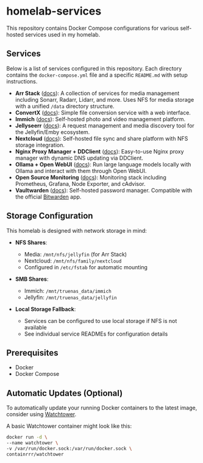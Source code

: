 # homelab-services

This repository contains Docker Compose configurations for various self-hosted services used in my homelab.

## Services

Below is a list of services configured in this repository. Each directory contains the `docker-compose.yml` file and a specific `README.md` with setup instructions.

- **Arr Stack** ([docs](./arr-stack/README.md)): A collection of services for media management including Sonarr, Radarr, Lidarr, and more. Uses NFS for media storage with a unified `/data` directory structure.
- **ConvertX** ([docs](./convertx/README.md)): Simple file conversion service with a web interface.
- **Immich** ([docs](./immich/README.md)): Self-hosted photo and video management platform.
- **Jellyseerr** ([docs](./jellyseerr/README.md)): A request management and media discovery tool for the Jellyfin/Emby ecosystem.
- **Nextcloud** ([docs](./nextcloud/README.md)): Self-hosted file sync and share platform with NFS storage integration.
- **Nginx Proxy Manager + DDClient** ([docs](./nginx-ddclient/README.md)): Easy-to-use Nginx proxy manager with dynamic DNS updating via DDClient.
- **Ollama + Open WebUI** ([docs](./ollama-openwebui/README.md)): Run large language models locally with Ollama and interact with them through Open WebUI.
- **Open Source Monitoring** ([docs](./opensource-monitoring/README.md)): Monitoring stack including Prometheus, Grafana, Node Exporter, and cAdvisor.
- **Vaultwarden** ([docs](./vaultwarden/README.md)): Self-hosted password manager. Compatible with the official [Bitwarden](https://bitwarden.com/) app.

## Storage Configuration

This homelab is designed with network storage in mind:

- **NFS Shares**:
  - Media: `/mnt/nfs/jellyfin` (for Arr Stack)
  - Nextcloud: `/mnt/nfs/family/nextcloud`
  - Configured in `/etc/fstab` for automatic mounting
  
- **SMB Shares**:
  - Immich: `/mnt/truenas_data/immich`
  - Jellyfin: `/mnt/truenas_data/jellyfin`

- **Local Storage Fallback**:
  - Services can be configured to use local storage if NFS is not available
  - See individual service READMEs for configuration details

## Prerequisites

-   Docker
-   Docker Compose

## Automatic Updates (Optional)

To automatically update your running Docker containers to the latest image, consider using [Watchtower](https://containrrr.dev/watchtower/).

A basic Watchtower container might look like this:

```bash
docker run -d \
--name watchtower \
-v /var/run/docker.sock:/var/run/docker.sock \
containrrr/watchtower
```
